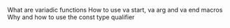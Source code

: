 What are variadic functions
How to use va start, va arg and va end macros
Why and how to use the const type qualifier
